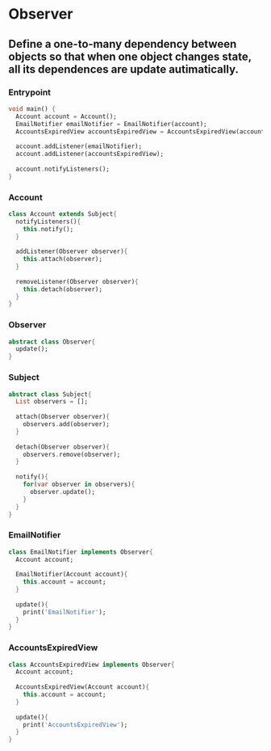# Observer

## Define a one-to-many dependency between objects so that when one object changes state, all its dependences are update autimatically. 

### Entrypoint
```dart
void main() {
  Account account = Account();
  EmailNotifier emailNotifier = EmailNotifier(account);
  AccountsExpiredView accountsExpiredView = AccountsExpiredView(account);
  
  account.addListener(emailNotifier);
  account.addListener(accountsExpiredView);
  
  account.notifyListeners();
}
```

### Account
```dart
class Account extends Subject{
  notifyListeners(){
    this.notify();
  }
  
  addListener(Observer observer){
    this.attach(observer);
  }
  
  removeListener(Observer observer){
    this.detach(observer);
  }
}
```

### Observer
```dart
abstract class Observer{
  update();
}
```

### Subject
```dart
abstract class Subject{
  List observers = [];
  
  attach(Observer observer){
    observers.add(observer);
  }
  
  detach(Observer observer){
    observers.remove(observer);
  }
  
  notify(){
    for(var observer in observers){
      observer.update();
    }
  }
}
```

### EmailNotifier
```dart
class EmailNotifier implements Observer{
  Account account;
  
  EmailNotifier(Account account){
    this.account = account;
  }
  
  update(){
    print('EmailNotifier');
  }
}
```

### AccountsExpiredView
```dart
class AccountsExpiredView implements Observer{
  Account account;
  
  AccountsExpiredView(Account account){
    this.account = account;
  }
  
  update(){
    print('AccountsExpiredView');
  }
}
```
